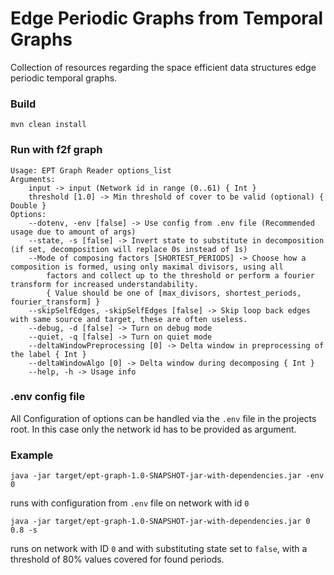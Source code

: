 # Edge Periodic Graphs from Temporal Graphs
Collection of resources regarding the space efficient data structures edge periodic temporal graphs.

### Build
```shell
mvn clean install
```

### Run with f2f graph
```
Usage: EPT Graph Reader options_list
Arguments: 
    input -> input (Network id in range (0..61) { Int }
    threshold [1.0] -> Min threshold of cover to be valid (optional) { Double }
Options: 
    --dotenv, -env [false] -> Use config from .env file (Recommended usage due to amount of args) 
    --state, -s [false] -> Invert state to substitute in decomposition (if set, decomposition will replace 0s instead of 1s) 
    --Mode of composing factors [SHORTEST_PERIODS] -> Choose how a composition is formed, using only maximal divisors, using all
        factors and collect up to the threshold or perform a fourier transform for increased understandability. 
        { Value should be one of [max_divisors, shortest_periods, fourier_transform] }
    --skipSelfEdges, -skipSelfEdges [false] -> Skip loop back edges with same source and target, these are often useless. 
    --debug, -d [false] -> Turn on debug mode 
    --quiet, -q [false] -> Turn on quiet mode 
    --deltaWindowPreprocessing [0] -> Delta window in preprocessing of the label { Int }
    --deltaWindowAlgo [0] -> Delta window during decomposing { Int }
    --help, -h -> Usage info 
```

### .env config file

All Configuration of options can be handled via the `.env` file in the projects root. In this case only the network id has to be provided as argument.


### Example
```shell
java -jar target/ept-graph-1.0-SNAPSHOT-jar-with-dependencies.jar -env 0
```
runs with configuration from `.env` file on network with id `0`


```shell
java -jar target/ept-graph-1.0-SNAPSHOT-jar-with-dependencies.jar 0 0.8 -s
```
runs on network with ID `0` and with substituting state set to `false`, with a threshold of 80% values covered for found periods.

